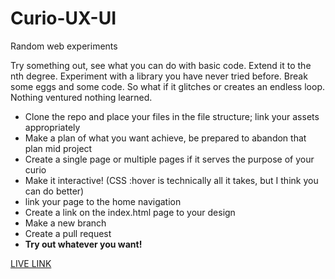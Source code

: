 # Curio-UX-UI
Random web experiments

Try something out, see what you can do with basic code. Extend it to the nth degree. Experiment with a library you have never tried before. Break some eggs and some code. So what if it glitches or creates an endless loop. Nothing ventured nothing learned.
<ul>
  <li>Clone the repo and place your files in the file structure; link your assets appropriately</li>
  <li>Make a plan of what you want achieve, be prepared to abandon that plan mid project</li>
  <li>Create a single page or multiple pages if it serves the purpose of your curio</li>
  <li>Make it interactive! (CSS :hover is technically all it takes, but I think you can do better)</li>
  <li>link your page to the home navigation</li>
  <li>Create a link on the index.html page to your design</li>
  <li>Make a new branch</li>
  <li>Create a pull request</li>
  <li><b>Try out whatever you want!</b></li>
</ul>

<a href="https://gavinrf.github.io/Curio-UX-UI/">LIVE LINK</a>
